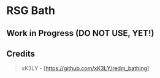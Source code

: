 # RSG Bath

## Work in Progress (DO NOT USE, YET!)

## Credits
> xK3LY - [https://github.com/xK3LY/redm_bathing]
